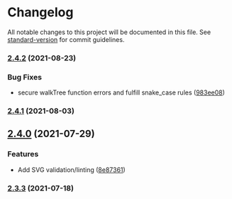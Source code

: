 # Changelog

All notable changes to this project will be documented in this file. See [standard-version](https://github.com/conventional-changelog/standard-version) for commit guidelines.

### [2.4.2](https://github.com/mbank-design/svgo/compare/v2.4.1...v2.4.2) (2021-08-23)


### Bug Fixes

* secure walkTree function errors and fulfill snake_case rules ([983ee08](https://github.com/mbank-design/svgo/commit/983ee08334ba8d60e27a482f8d5454ec6e06886f))

### [2.4.1](https://github.com/mbank-design/svgo/compare/v2.4.0...v2.4.1) (2021-08-03)

## [2.4.0](https://github.com/mbank-design/svgo/compare/v2.3.3...v2.4.0) (2021-07-29)


### Features

* Add SVG validation/linting ([8e87361](https://github.com/mbank-design/svgo/commit/8e87361e2e4beffadb9ccdb27e2932d191fa3474))

### [2.3.3](https://github.com/mbank-design/svgo/compare/v2.3.2...v2.3.3) (2021-07-18)
